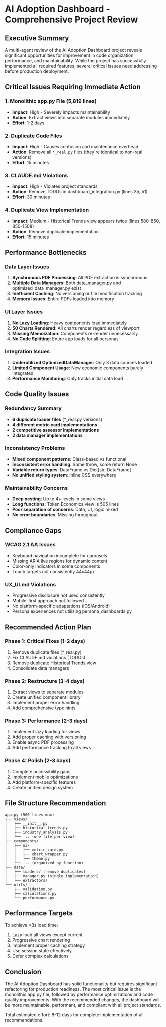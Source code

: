 # AI Adoption Dashboard - Comprehensive Project Review

## Executive Summary

A multi-agent review of the AI Adoption Dashboard project reveals significant opportunities for improvement in code organization, performance, and maintainability. While the project has successfully implemented all required features, several critical issues need addressing before production deployment.

## Critical Issues Requiring Immediate Action

### 1. **Monolithic app.py File (5,819 lines)**
- **Impact**: High - Severely impacts maintainability
- **Action**: Extract views into separate modules immediately
- **Effort**: 1-2 days

### 2. **Duplicate Code Files**
- **Impact**: High - Causes confusion and maintenance overhead
- **Action**: Remove all `*_real.py` files (they're identical to non-real versions)
- **Effort**: 15 minutes

### 3. **CLAUDE.md Violations**
- **Impact**: High - Violates project standards
- **Action**: Remove TODOs in dashboard_integration.py (lines 35, 51)
- **Effort**: 30 minutes

### 4. **Duplicate View Implementation**
- **Impact**: Medium - Historical Trends view appears twice (lines 580-850, 850-1508)
- **Action**: Remove duplicate implementation
- **Effort**: 15 minutes

## Performance Bottlenecks

### Data Layer Issues
1. **Synchronous PDF Processing**: All PDF extraction is synchronous
2. **Multiple Data Managers**: Both data_manager.py and optimized_data_manager.py exist
3. **Inefficient Caching**: No versioning or file modification tracking
4. **Memory Issues**: Entire PDFs loaded into memory

### UI Layer Issues
1. **No Lazy Loading**: Heavy components load immediately
2. **50 Charts Rendered**: All charts render regardless of viewport
3. **Missing Memoization**: Components re-render unnecessarily
4. **No Code Splitting**: Entire app loads for all personas

### Integration Issues
1. **Underutilized OptimizedDataManager**: Only 3 data sources loaded
2. **Limited Component Usage**: New economic components barely integrated
3. **Performance Monitoring**: Only tracks initial data load

## Code Quality Issues

### Redundancy Summary
- **6 duplicate loader files** (*_real.py versions)
- **4 different metric card implementations**
- **2 competitive assessor implementations**
- **2 data manager implementations**

### Inconsistency Problems
- **Mixed component patterns**: Class-based vs functional
- **Inconsistent error handling**: Some throw, some return None
- **Variable return types**: DataFrame vs Dict[str, DataFrame]
- **No unified styling system**: Inline CSS everywhere

### Maintainability Concerns
- **Deep nesting**: Up to 4+ levels in some views
- **Long functions**: Token Economics view is 505 lines
- **Poor separation of concerns**: Data, UI, logic mixed
- **No error boundaries**: Missing throughout

## Compliance Gaps

### WCAG 2.1 AA Issues
- Keyboard navigation incomplete for carousels
- Missing ARIA live regions for dynamic content
- Color-only indicators in some components
- Touch targets not consistently 44x44px

### UX_UI.md Violations
- Progressive disclosure not used consistently
- Mobile-first approach not followed
- No platform-specific adaptations (iOS/Android)
- Persona experiences not utilizing persona_dashboards.py

## Recommended Action Plan

### Phase 1: Critical Fixes (1-2 days)
1. Remove duplicate files (*_real.py)
2. Fix CLAUDE.md violations (TODOs)
3. Remove duplicate Historical Trends view
4. Consolidate data managers

### Phase 2: Restructure (3-4 days)
1. Extract views to separate modules
2. Create unified component library
3. Implement proper error handling
4. Add comprehensive type hints

### Phase 3: Performance (2-3 days)
1. Implement lazy loading for views
2. Add proper caching with versioning
3. Enable async PDF processing
4. Add performance tracking to all views

### Phase 4: Polish (2-3 days)
1. Complete accessibility gaps
2. Implement mobile optimizations
3. Add platform-specific features
4. Create unified design system

## File Structure Recommendation

```
app.py (500 lines max)
├── views/
│   ├── __init__.py
│   ├── historical_trends.py
│   ├── industry_analysis.py
│   └── ... (one file per view)
├── components/
│   ├── ui/
│   │   ├── metric_card.py
│   │   ├── chart_wrapper.py
│   │   └── theme.py
│   └── ... (organized by function)
├── data/
│   ├── loaders/ (remove duplicates)
│   ├── manager.py (single implementation)
│   └── extractors/
└── utils/
    ├── validation.py
    ├── calculations.py
    └── performance.py
```

## Performance Targets

To achieve <3s load time:
1. Lazy load all views except current
2. Progressive chart rendering
3. Implement proper caching strategy
4. Use session state effectively
5. Defer complex calculations

## Conclusion

The AI Adoption Dashboard has solid functionality but requires significant refactoring for production readiness. The most critical issue is the monolithic app.py file, followed by performance optimizations and code quality improvements. With the recommended changes, the dashboard will be more maintainable, performant, and compliant with all project standards.

Total estimated effort: 8-12 days for complete implementation of all recommendations.